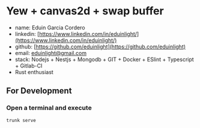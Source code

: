 # Yew + canvas2d + swap buffer
- name: Eduin Garcia Cordero
- linkedin: [https://www.linkedin.com/in/eduinlight/](https://www.linkedin.com/in/eduinlight/)
- github: [https://github.com/eduinlight](https://github.com/eduinlight)
- email: [eduinlight@gmail.com](mailto:eduinlight@gmail.com)
- stack: Nodejs + Nestjs + Mongodb + GIT + Docker + ESlint + Typescript + Gitlab-CI
- Rust enthusiast

## For Development

### Open a terminal and execute
```bash
trunk serve
```

